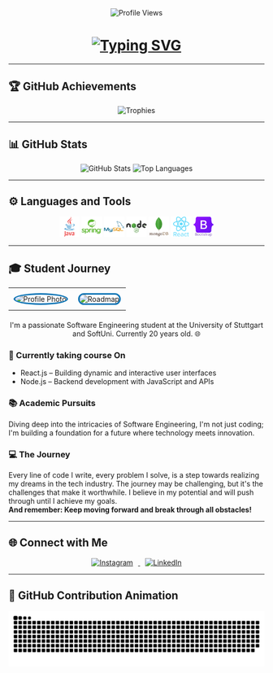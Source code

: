 <div align="center">
  <!-- Profile Views Badge -->
  <img src="https://komarev.com/ghpvc/?username=baldzhiyski&label=Profile%20Views&color=0e75b6&style=flat" alt="Profile Views" style="max-width:100%; height:auto;">

  <!-- Animated Typing SVG -->
  <h1>
    <a href="https://git.io/typing-svg">
      <img src="https://readme-typing-svg.herokuapp.com/?font=Righteous&size=35&center=true&vCenter=true&width=500&height=70&duration=4000&lines=A+Developer+from+Stuttgart;+Chase+it+till+the+end!" alt="Typing SVG" style="max-width:100%; height:auto;" />
    </a>
  </h1>
</div>

<hr>

## 🏆 GitHub Achievements
<div align="center">
  <img src="https://github-profile-trophy.vercel.app/?username=baldzhiyski&theme=nord&margin-w=15&margin-h=15&column=3&row=1&no-frame=true&no-bg=true&width=400&height=300" alt="Trophies" style="max-width:100%; height:auto;">
</div>

<hr>

## 📊 GitHub Stats
<div align="center">
  <img src="https://github-readme-stats.vercel.app/api?username=baldzhiyski&show_icons=true&theme=tokyonight&count_private=true" alt="GitHub Stats" style="max-width:100%; height:auto;">
  <img src="https://github-readme-stats.vercel.app/api/top-langs/?username=baldzhiyski&layout=compact&theme=tokyonight" alt="Top Languages" style="max-width:100%; height:auto;">
</div>

<hr>

## ⚙️ Languages and Tools
<div align="center">
  <code><img height="40" src="https://raw.githubusercontent.com/devicons/devicon/master/icons/java/java-original-wordmark.svg" alt="Java"></code>
  <code><img height="40" src="https://raw.githubusercontent.com/devicons/devicon/master/icons/spring/spring-original-wordmark.svg" alt="Spring"></code>
  <code><img height="40" src="https://raw.githubusercontent.com/devicons/devicon/master/icons/mysql/mysql-original-wordmark.svg" alt="MySQL"></code>
  <code><img height="40" src="https://raw.githubusercontent.com/devicons/devicon/master/icons/nodejs/nodejs-original-wordmark.svg" alt="Node.js"></code>
  <code><img height="40" src="https://raw.githubusercontent.com/devicons/devicon/master/icons/mongodb/mongodb-original-wordmark.svg" alt="MongoDB"></code>
  <code><img height="40" src="https://raw.githubusercontent.com/devicons/devicon/master/icons/react/react-original-wordmark.svg" alt="React"></code>
  <code><img height="40" src="https://raw.githubusercontent.com/devicons/devicon/master/icons/bootstrap/bootstrap-original-wordmark.svg" alt="Bootstrap"></code>
</div>

<hr>

## 🎓 Student Journey
<div align="center" style="margin-bottom: 20px;">
  <table>
    <tr>
      <td style="padding: 10px;">
        <!-- Profile Image -->
        <img 
          width="120" 
          height="120" 
          src="https://github.com/baldzhiyski/baldzhiyski/assets/143875511/017540a4-57c3-4b4e-a2ac-c6065898a68f" 
          alt="Profile Photo" 
          style="border-radius: 50%; border: 3px solid #0e75b6;"
        />
      </td>
      <td style="padding: 10px;">
        <!-- Roadmap Card -->
        <img 
          width="200" 
          height="200" 
          src="https://roadmap.sh/card/tall/678a62be98c00f7117cc1029?variant=light&nocache=123456789" 
          alt="Roadmap" 
          style="border-radius: 15px; border: 3px solid #0e75b6;"
        />
      </td>
    </tr>
  </table>
</div>


<p align="center">
  I'm a passionate Software Engineering student at the University of Stuttgart and SoftUni. Currently 20 years old. 🌐
</p>

### 🔭 Currently taking course On
- React.js – Building dynamic and interactive user interfaces
- Node.js – Backend development with JavaScript and APIs

### 📚 Academic Pursuits
Diving deep into the intricacies of Software Engineering, I'm not just coding; I'm building a foundation for a future where technology meets innovation.

### 💻 The Journey
Every line of code I write, every problem I solve, is a step towards realizing my dreams in the tech industry. The journey may be challenging, but it's the challenges that make it worthwhile. I believe in my potential and will push through until I achieve my goals.  
**And remember: Keep moving forward and break through all obstacles!**

<hr>

## 🌐 Connect with Me
<div align="center">
  <!-- Instagram -->
  <a href="https://instagram.com/baldzhiyski__" target="_blank">
    <img src="https://raw.githubusercontent.com/rahuldkjain/github-profile-readme-generator/master/src/images/icons/Social/instagram.svg" alt="Instagram" height="30" width="40" style="margin: 0 10px;">
  </a>
  <!-- LinkedIn -->
 <a href="https://www.linkedin.com/in/hristo-baldzhiyski-420b3232a/">
  <img src="https://upload.wikimedia.org/wikipedia/commons/c/ca/LinkedIn_logo_initials.png" 
       alt="LinkedIn" height="40" width="40" style="margin: 0 10px;">
</a>


</div>

<hr>

## 🐍 GitHub Contribution Animation
<div align="center">
  <picture>
    <source media="(prefers-color-scheme: dark)" srcset="https://raw.githubusercontent.com/platane/snk/output/github-contribution-grid-snake-dark.svg">
    <source media="(prefers-color-scheme: light)" srcset="https://raw.githubusercontent.com/platane/snk/output/github-contribution-grid-snake.svg">
    <img alt="GitHub Contribution Snake Animation" src="https://raw.githubusercontent.com/platane/snk/output/github-contribution-grid-snake.svg" style="max-width:100%; height:auto;">
  </picture>
</div>
